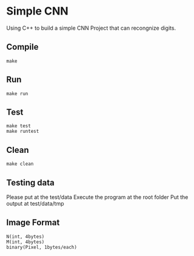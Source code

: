 Simple CNN
===

Using C++ to build a simple CNN Project that can recongnize digits.

Compile
---
```
make
```

Run
---
```
make run
```

Test
---
```
make test
make runtest
```

Clean
---
```
make clean
```

Testing data
---
Please put at the test/data
Execute the program at the root folder
Put the output at test/data/tmp

Image Format
---
```
N(int, 4bytes)
M(int, 4bytes)
binary(Pixel, 1bytes/each)
```